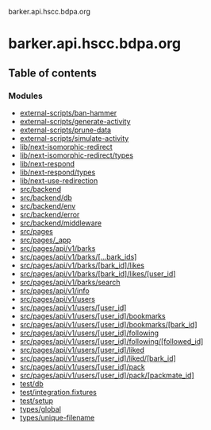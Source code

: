 barker.api.hscc.bdpa.org

# barker.api.hscc.bdpa.org

## Table of contents

### Modules

- [external-scripts/ban-hammer][1]
- [external-scripts/generate-activity][2]
- [external-scripts/prune-data][3]
- [external-scripts/simulate-activity][4]
- [lib/next-isomorphic-redirect][5]
- [lib/next-isomorphic-redirect/types][6]
- [lib/next-respond][7]
- [lib/next-respond/types][8]
- [lib/next-use-redirection][9]
- [src/backend][10]
- [src/backend/db][11]
- [src/backend/env][12]
- [src/backend/error][13]
- [src/backend/middleware][14]
- [src/pages][15]
- [src/pages/\_app][16]
- [src/pages/api/v1/barks][17]
- [src/pages/api/v1/barks/\[...bark_ids\]][18]
- [src/pages/api/v1/barks/\[bark_id\]/likes][19]
- [src/pages/api/v1/barks/\[bark_id\]/likes/\[user_id\]][20]
- [src/pages/api/v1/barks/search][21]
- [src/pages/api/v1/info][22]
- [src/pages/api/v1/users][23]
- [src/pages/api/v1/users/\[user_id\]][24]
- [src/pages/api/v1/users/\[user_id\]/bookmarks][25]
- [src/pages/api/v1/users/\[user_id\]/bookmarks/\[bark_id\]][26]
- [src/pages/api/v1/users/\[user_id\]/following][27]
- [src/pages/api/v1/users/\[user_id\]/following/\[followed_id\]][28]
- [src/pages/api/v1/users/\[user_id\]/liked][29]
- [src/pages/api/v1/users/\[user_id\]/liked/\[bark_id\]][30]
- [src/pages/api/v1/users/\[user_id\]/pack][31]
- [src/pages/api/v1/users/\[user_id\]/pack/\[packmate_id\]][32]
- [test/db][33]
- [test/integration.fixtures][34]
- [test/setup][35]
- [types/global][36]
- [types/unique-filename][37]

[1]: modules/external_scripts_ban_hammer.md
[2]: modules/external_scripts_generate_activity.md
[3]: modules/external_scripts_prune_data.md
[4]: modules/external_scripts_simulate_activity.md
[5]: modules/lib_next_isomorphic_redirect.md
[6]: modules/lib_next_isomorphic_redirect_types.md
[7]: modules/lib_next_respond.md
[8]: modules/lib_next_respond_types.md
[9]: modules/lib_next_use_redirection.md
[10]: modules/src_backend.md
[11]: modules/src_backend_db.md
[12]: modules/src_backend_env.md
[13]: modules/src_backend_error.md
[14]: modules/src_backend_middleware.md
[15]: modules/src_pages.md
[16]: modules/src_pages__app.md
[17]: modules/src_pages_api_v1_barks.md
[18]: modules/src_pages_api_v1_barks_____bark_ids_.md
[19]: modules/src_pages_api_v1_barks__bark_id__likes.md
[20]: modules/src_pages_api_v1_barks__bark_id__likes__user_id_.md
[21]: modules/src_pages_api_v1_barks_search.md
[22]: modules/src_pages_api_v1_info.md
[23]: modules/src_pages_api_v1_users.md
[24]: modules/src_pages_api_v1_users__user_id_.md
[25]: modules/src_pages_api_v1_users__user_id__bookmarks.md
[26]: modules/src_pages_api_v1_users__user_id__bookmarks__bark_id_.md
[27]: modules/src_pages_api_v1_users__user_id__following.md
[28]: modules/src_pages_api_v1_users__user_id__following__followed_id_.md
[29]: modules/src_pages_api_v1_users__user_id__liked.md
[30]: modules/src_pages_api_v1_users__user_id__liked__bark_id_.md
[31]: modules/src_pages_api_v1_users__user_id__pack.md
[32]: modules/src_pages_api_v1_users__user_id__pack__packmate_id_.md
[33]: modules/test_db.md
[34]: modules/test_integration_fixtures.md
[35]: modules/test_setup.md
[36]: modules/types_global.md
[37]: modules/types_unique_filename.md
